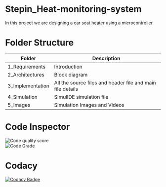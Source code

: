 # Stepin_Heat-monitoring-system
In this project we are designing a car seat heater using a microcontroller.<br/>
# Folder Structure
|Folder	|Description|
|-------|-----------|
|1_Requirements|	Introduction|
|2_Architectures|	Block diagram|
|3_Implementation	|All the source files and header file and main file details|
|4_Simulation	|SimulIDE simulation file|
|5_Images|	Simulation Images and Videos|<br/>
# Code Inspector 

![Code quality score](https://www.code-inspector.com/project/28824/score/svg)<br/>
![Code Grade](https://www.code-inspector.com/project/28824/status/svg)<br/>
# Codacy
[![Codacy Badge](https://app.codacy.com/project/badge/Grade/f51c1ae09a7e411cacf624bc379483e8)](https://www.codacy.com/gh/Katiyar20/Stepin_Heat-monitoring-system/dashboard?utm_source=github.com&amp;utm_medium=referral&amp;utm_content=Katiyar20/Stepin_Heat-monitoring-system&amp;utm_campaign=Badge_Grade)
